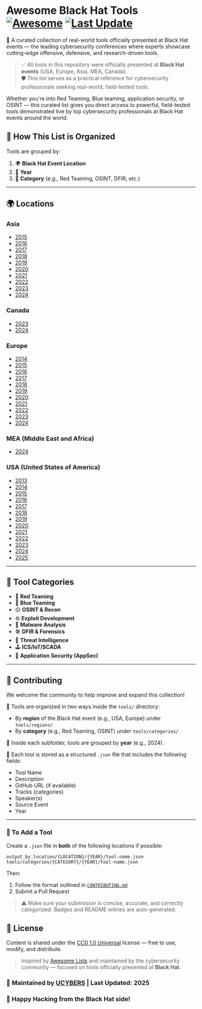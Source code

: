 # Awesome Black Hat Tools [![Awesome](https://awesome.re/badge.svg)](https://awesome.re) [![Last Update](https://img.shields.io/badge/Updated-June%202025-blue)](https://github.com/UCYBERS/Awesome-BlackHat-Tools)

🚀 A curated collection of real-world tools officially presented at Black Hat events — the leading cybersecurity conferences where experts showcase cutting-edge offensive, defensive, and research-driven tools.

> ✅ All tools in this repository were officially presented at **Black Hat events** (USA, Europe, Asia, MEA, Canada).  
> 🛡️ This list serves as a practical reference for cybersecurity professionals seeking real-world, field-tested tools.


Whether you're into Red Teaming, Blue teaming, application security, or OSINT — this curated list gives you direct access to powerful, field-tested tools demonstrated live by top cybersecurity professionals at Black Hat events around the world.

## 📌 How This List is Organized

Tools are grouped by:
1. 🌍 **Black Hat Event Location**  
2. 📅 **Year**
3. 🎯 **Category** (e.g., Red Teaming, OSINT, DFIR, etc.)

---
## 🌍 Locations

### Asia
- [2015](tools/regions/Asia/2015/README.md)
- [2016](tools/regions/Asia/2016/README.md)
- [2017](tools/regions/Asia/2017/README.md)
- [2018](tools/regions/Asia/2018/README.md)
- [2019](tools/regions/Asia/2019/README.md)
- [2020](tools/regions/Asia/2020/README.md)
- [2021](tools/regions/Asia/2021/README.md)
- [2022](tools/regions/Asia/2022/README.md)
- [2023](tools/regions/Asia/2023/README.md)
- [2024](tools/regions/Asia/2024/README.md)

### Canada
- [2023](tools/regions/Canada/2023/README.md)
- [2024](tools/regions/2024/README.md)

### Europe
- [2014](blackhat_tools/Europe/2014/README.md)
- [2015](blackhat_tools/Europe/2015/README.md)
- [2016](blackhat_tools/Europe/2016/README.md)
- [2017](blackhat_tools/Europe/2017/README.md)
- [2018](blackhat_tools/Europe/2018/README.md)
- [2019](blackhat_tools/Europe/2019/README.md)
- [2020](blackhat_tools/Europe/2020/README.md)
- [2021](blackhat_tools/Europe/2021/README.md)
- [2022](blackhat_tools/Europe/2022/README.md)
- [2023](blackhat_tools/Europe/2023/README.md)
- [2024](blackhat_tools/Europe/2024/README.md)

### MEA (Middle East and Africa)
- [2024](blackhat_tools/MEA/2024/README.md)

### USA (United States of America)
- [2013](blackhat_tools/USA/2013/README.md)
- [2014](blackhat_tools/USA/2014/README.md)
- [2015](blackhat_tools/USA/2015/README.md)
- [2016](blackhat_tools/USA/2016/README.md)
- [2017](blackhat_tools/USA/2017/README.md)
- [2018](blackhat_tools/USA/2018/README.md)
- [2019](blackhat_tools/USA/2019/README.md)
- [2020](blackhat_tools/USA/2020/README.md)
- [2021](blackhat_tools/USA/2021/README.md)
- [2022](blackhat_tools/USA/2022/README.md)
- [2023](blackhat_tools/USA/2023/README.md)
- [2024](blackhat_tools/USA/2024/README.md)
- [2025](blackhat_tools/USA/2025/README.md)

---

## 🎯 Tool Categories

- 🔴 **Red Teaming**
- 🔵 **Blue Teaming**
- 🟡 **OSINT & Recon**
- ⚙️ **Exploit Development**
- 🧪 **Malware Analysis**
- 🛠️ **DFIR & Forensics**
- 🧠 **Threat Intelligence**
- 🕹️ **ICS/IoT/SCADA**
- 🔐 **Application Security (AppSec)**
---

## 🧩 Contributing

We welcome the community to help improve and expand this collection!

📁 Tools are organized in two ways inside the `tools/` directory:
- By **region** of the Black Hat event (e.g., USA, Europe) under `tools/regions/`
- By **category** (e.g., Red Teaming, OSINT) under `tools/categories/`

🧠 Inside each subfolder, tools are grouped by **year** (e.g., 2024).

📝 Each tool is stored as a structured `.json` file that includes the following fields:
- Tool Name  
- Description  
- GitHub URL (if available)  
- Tracks (categories)  
- Speaker(s)  
- Source Event  
- Year

---

### 📄 To Add a Tool

Create a `.json` file in **both** of the following locations if possible:
   ```
   output_by_location/{LOCATION}/{YEAR}/tool-name.json
   tools/categories/{CATEGORY}/{YEAR}/tool-name.json
   ```
Then:

1. Follow the format outlined in [`CONTRIBUTING.md`](CONTRIBUTING.md)  
2. Submit a Pull Request

> ⚠️ Make sure your submission is concise, accurate, and correctly categorized. Badges and README entries are auto-generated.



## 📜 License

Content is shared under the [CC0 1.0 Universal](LICENSE) license — free to use, modify, and distribute.



> Inspired by [Awesome Lists](https://awesome.re) and maintained by the cybersecurity community — focused on tools officially presented at **Black Hat**.



### 🔧 Maintained by [UCYBERS](https://ucybers.com/) | Last Updated: 2025

### 🎩 Happy Hacking from the Black Hat side!
